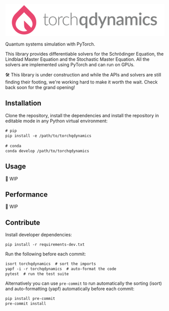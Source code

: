 ![torchqdynamics logo](./media/torchqdynamics_logo.png)

Quantum systems simulation with PyTorch.

This library provides differentiable solvers for the Schrödinger Equation, the Lindblad Master Equation and the Stochastic Master Equation. All the solvers are implemented using PyTorch and can run on GPUs.

:hammer_and_wrench: This library is under construction and while the APIs and solvers are still finding their footing, we're working hard to make it worth the wait. Check back soon for the grand opening!

## Installation
Clone the repository, install the dependencies and install the repository in editable mode in any Python virtual environment:
```shell
# pip
pip install -e /path/to/torchqdynamics

# conda
conda develop /path/to/torchqdynamics
```

## Usage
:construction: WIP

## Performance
:construction: WIP

## Contribute
Install developer dependencies:
```shell
pip install -r requirements-dev.txt
```

Run the following before each commit:
```shell
isort torchqdynamics  # sort the imports
yapf -i -r torchqdynamics  # auto-format the code
pytest  # run the test suite
```

Alternatively you can use `pre-commit` to run automatically the sorting (isort)
and auto-formatting (yapf) automatically before each commit:
```shell
pip install pre-commit
pre-commit install
```
